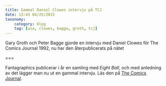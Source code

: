 ```yaml
---
title: Gammal Daniel Clowes intervju på TCJ
date: 13:43 04/25/2015
taxonomy:
    category: blog
    tag: [usa, clowes, bagge, groth, tcj]
---
```


Gary Groth och Peter Bagge gjorde en intervju med Daniel Clowes för The Comics Journal 1992, nu har den återpublicerats på nätet

===

Fantagraphics publicerar i år en samling med _Eight Ball_, och med anledning av det lägger man nu ut en gammal intervju. Läs den på [The Comics Journal](http://www.tcj.com/the-daniel-clowes-interview/).
